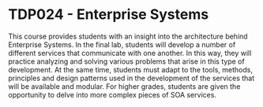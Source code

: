 # TDP024 - Enterprise Systems

This course provides students with an insight into the architecture behind Enterprise Systems. In the final lab, students will develop a number of different services that communicate with one another. In this way, they will practice analyzing and solving various problems that arise in this type of development. At the same time, students must adapt to the tools, methods, principles and design patterns used in the development of the services that will be available and modular. For higher grades, students are given the opportunity to delve into more complex pieces of SOA services.
